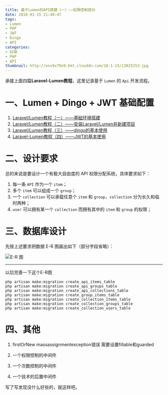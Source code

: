 ```yaml
---
title: 基于Lumen的API搭建（一）——权限控制部分
date: 2018-01-15 21:49:47
tags:
- Lumen
- PHP
- JWT
- Dingo
- API
categories: 
- 后端
- PHP
- API
thumbnail: http://osv9x79o9.bkt.clouddn.com/18-1-15/13025253.jpg
---
```


承接上面四篇**Laravel-Lumen教程**，这里记录基于 `Lumen` 的 `Api` 开发流程。

# 一、Lumen + Dingo + JWT 基础配置
1. [Laravel/Lumen教程（一）——基础环境搭建](http://blog.yfree.cc/2017/12/30/Laravel-Lumen%E6%95%99%E7%A8%8B%EF%BC%88%E4%B8%80%EF%BC%89%E2%80%94%E2%80%94%E5%9F%BA%E7%A1%80%E7%8E%AF%E5%A2%83%E6%90%AD%E5%BB%BA/)
2. [Laravel/Lumen教程（二）——安装Laravel/Lumen并新建项目](http://blog.yfree.cc/2017/12/30/Laravel-Lumen%E6%95%99%E7%A8%8B%EF%BC%88%E4%BA%8C%EF%BC%89%E2%80%94%E2%80%94%E5%AE%89%E8%A3%85Laravel-Lumen%E5%B9%B6%E6%96%B0%E5%BB%BA%E9%A1%B9%E7%9B%AE/)
3. [Laravel/Lumen教程（三）——dingo的基本使用](http://blog.yfree.cc/2017/12/31/Laravel-Lumen%E6%95%99%E7%A8%8B%EF%BC%88%E4%B8%89%EF%BC%89%E2%80%94%E2%80%94dingo%E7%9A%84%E5%9F%BA%E6%9C%AC%E4%BD%BF%E7%94%A8/)
4. [Laravel-Lumen教程（四）——JWT的基本使用](http://blog.yfree.cc/2018/01/11/Laravel-Lumen%E6%95%99%E7%A8%8B%EF%BC%88%E5%9B%9B%EF%BC%89%E2%80%94%E2%80%94JWT%E7%9A%84%E5%9F%BA%E6%9C%AC%E4%BD%BF%E7%94%A8/)

# 二、设计要求
总的来说是要设计一个有极大自由度的 API 权限分配系统，具体要求如下：  
1. 每一条 `API` 作为一个 `item`；
2. 多个 `item` 可以组成一个 `group`；
3. 一个 `collection` 可以承载任意个 `item` 和 `group`，`collection` 分为长久和临时两种；
4. `user` 可以拥有某一个 `collection` 而拥有其中的 `item` 和 `group` 的权限；

# 三、数据库设计
先按上述要求把数据 E-R 图画出如下（部分字段省略）：

![ E-R 图](/基于Lumen的API搭建1——权限控制部分/API权限控制E-R图.png)

---
以后完善一下这个E-R图

```hell
php artisan make:migration create_api_items_table
php artisan make:migration create_api_groups_table
php artisan make:migration create_api_collections_table
php artisan make:migration create_group_items_table
php artisan make:migration create_collection_items_table
php artisan make:migration create_collection_groups_table
php artisan make:migration create_collection_users_table
```

# 四、其他

1. firstOrNew  massassignmentexception错误
需要设置fillable和guarded


2. 一个权限控制的中间件

3. 一个次数控制的中间件

4. 一个技术的后置中间件


写了写发现没什么好些的，就这样吧。